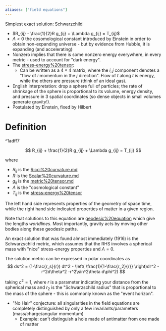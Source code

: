 ```yaml
---
aliases: ["field equations"]
---
```



Simplest exact solution: Schwarzchild

- $R_{ij} - \frac{1}{2}R g_{ij} + \Lambda g_{ij} = T_{ij}$
- $\Lambda < 0$ the cosomological constant introduced by Einstein in order to obtain non-expanding universe - but by evidence from Hubble, it is expanding (and accelerating)
- Nonzero implies that there is some nonzero energy everywhere, in every metric - used to account for "dark energy".
- The [stress-energy%20tensor](stress-energy%20tensor):
	- Can be written as a $4\times 4$ matrix, where the $i,j$ component denotes a "flow of $i$ momentum in the $j$ direction". Flow of $t$ along $t$ is energy, while the others are pressure (think of an ideal gas).
- English interpretation: drop a sphere full of particles; the rate of shrinkage of the sphere is proportional to its volume, energy density, and pressure in 3 spatial coordinates (so dense objects in small volumes generate gravity!).
- Postulated by Einstein, fixed by Hilbert


# Definition

^1adff7

$$
R_{ij} + \frac{1}{2}R g_{ij} + \Lambda g_{ij} = T_{ij}
$$

where
- $R_{ij}$ is the [Ricci%20curvature.md](Ricci%20curvature.md)
- $R$ is the [Scalar%20curvature.md](Scalar%20curvature.md)
- $g_{ij}$ is the [metric%20tensor.md](metric%20tensor.md)
- $\Lambda$ is the "cosmological constant"
- $T_{ij}$ is the [stress-energy%20tensor](stress-energy%20tensor)

The left hand side represents properties of the geometry of space time, while the right hand side indicated properties of matter in a given region.

Note that solutions to this equation are [geodesic%20equation](geodesic%20equation) which give the lengths _worldlines_. Most importantly, gravity acts by moving other bodies along these geodesic paths.

An exact solution that was found almost immediately  (1916) is the Schwarzschild metric, which assumes that the RHS involves a spherical mass with "nice" stress-energy properties and $\Lambda = 0$. 

The solution metric can be expressed in polar coordinates as
$$ ds^2 = (1-\frac{r_s}{r}) dt^2 - \left( \frac{1}{1-\frac{r_2}{r}} \right)dr^2 - r^2d\theta^2  -r^2\sin^2\theta d\phi^2)
$$

taking $c^2 = 1$, where $r$ is a parameter indicating your distance from the spherical mass and $r_2$ is the "Schwarzschild radius" that is proportional to the mass of the sphere - this is commonly known as the "event horizon".

- "No Hair" conjecture: all singularities in the field equations are completely distinguished by only a few invariants/parameters (mass/charge/angular momentum)
	- Example: can't distinguish a hole made of antimatter from one made of matter